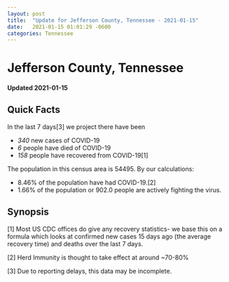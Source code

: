 ```yaml
---
layout: post
title:  "Update for Jefferson County, Tennessee - 2021-01-15"
date:   2021-01-15 01:01:29 -0600
categories: Tennessee
---
```


# Jefferson County, Tennessee
#### Updated 2021-01-15

## Quick Facts

In the last 7 days[3] we project there have been
- *340* new cases of COVID-19
- *6* people have died of COVID-19
- *158* people have recovered from COVID-19[1]

The population in this census area is 54495. By our calculations:
- 8.46% of the population have had COVID-19.[2]
- 1.66% of the population or 902.0 people are actively fighting the virus.

## Synopsis




[1] Most US CDC offices do give any recovery statistics- we base this on a formula which looks at confirmed new cases
15 days ago (the average recovery time) and deaths over the last 7 days.

[2] Herd Immunity is thought to take effect at around ~70-80%

[3] Due to reporting delays, this data may be incomplete.
 
    